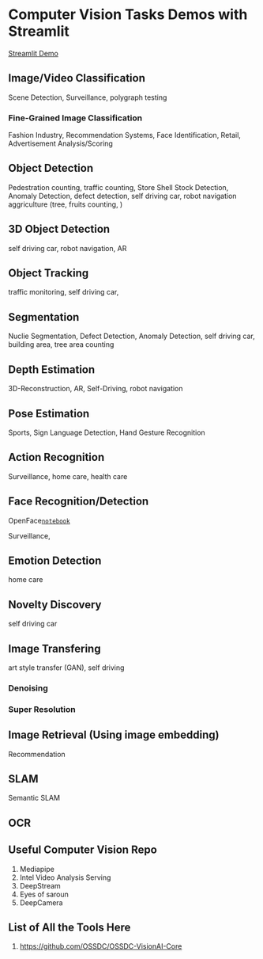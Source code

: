 # Computer Vision Tasks Demos with Streamlit

[Streamlit Demo]()

## Image/Video Classification

Scene Detection, Surveillance, polygraph testing

### Fine-Grained Image Classification

Fashion Industry, Recommendation Systems, Face Identification, Retail, Advertisement Analysis/Scoring

## Object Detection

Pedestration counting, traffic counting, Store Shell Stock Detection, Anomaly Detection, defect detection, self driving car, robot navigation
aggriculture (tree, fruits counting, )


## 3D Object Detection

self driving car, robot navigation, AR

## Object Tracking

traffic monitoring, self driving car, 

## Segmentation

Nuclie Segmentation, Defect Detection, Anomaly Detection, self driving car, building area, tree area counting

## Depth Estimation

3D-Reconstruction, AR, Self-Driving, robot navigation

## Pose Estimation

Sports, Sign Language Detection, Hand Gesture Recognition

## Action Recognition

Surveillance, home care, health care

## Face Recognition/Detection

OpenFace[`notebook`]()

Surveillance,

## Emotion Detection 

home care

## Novelty Discovery

self driving car

## Image Transfering

art style transfer (GAN), self driving

### Denoising

### Super Resolution

## Image Retrieval (Using image embedding)

Recommendation

## SLAM

Semantic SLAM

## OCR

## Useful Computer Vision Repo

1. Mediapipe
2. Intel Video Analysis Serving 
3. DeepStream
4. Eyes of saroun
5. DeepCamera



## List of All the Tools Here

1. https://github.com/OSSDC/OSSDC-VisionAI-Core
